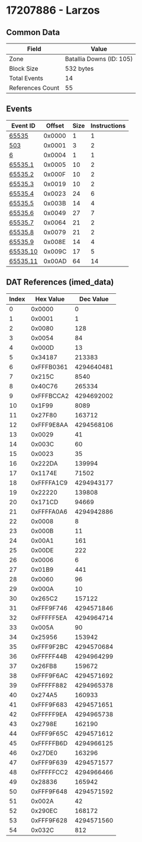 # 17207886 - Larzos

## Common Data

| Field            | Value                    |
|------------------|--------------------------|
| Zone             | Batallia Downs (ID: 105) |
| Block Size       | 532 bytes                |
| Total Events     | 14                       |
| References Count | 55                       |

## Events

| Event ID                  | Offset   |   Size |   Instructions |
|---------------------------|----------|--------|----------------|
| [65535](./65535.md)       | 0x0000   |      1 |              1 |
| [503](./503.md)           | 0x0001   |      3 |              2 |
| [6](./6.md)               | 0x0004   |      1 |              1 |
| [65535.1](./65535.1.md)   | 0x0005   |     10 |              2 |
| [65535.2](./65535.2.md)   | 0x000F   |     10 |              2 |
| [65535.3](./65535.3.md)   | 0x0019   |     10 |              2 |
| [65535.4](./65535.4.md)   | 0x0023   |     24 |              6 |
| [65535.5](./65535.5.md)   | 0x003B   |     14 |              4 |
| [65535.6](./65535.6.md)   | 0x0049   |     27 |              7 |
| [65535.7](./65535.7.md)   | 0x0064   |     21 |              2 |
| [65535.8](./65535.8.md)   | 0x0079   |     21 |              2 |
| [65535.9](./65535.9.md)   | 0x008E   |     14 |              4 |
| [65535.10](./65535.10.md) | 0x009C   |     17 |              5 |
| [65535.11](./65535.11.md) | 0x00AD   |     64 |             14 |

## DAT References (imed_data)

|   Index | Hex Value   |   Dec Value |
|---------|-------------|-------------|
|       0 | 0x0000      |           0 |
|       1 | 0x0001      |           1 |
|       2 | 0x0080      |         128 |
|       3 | 0x0054      |          84 |
|       4 | 0x000D      |          13 |
|       5 | 0x34187     |      213383 |
|       6 | 0xFFFB0361  |  4294640481 |
|       7 | 0x215C      |        8540 |
|       8 | 0x40C76     |      265334 |
|       9 | 0xFFFBCCA2  |  4294692002 |
|      10 | 0x1F99      |        8089 |
|      11 | 0x27F80     |      163712 |
|      12 | 0xFFF9E8AA  |  4294568106 |
|      13 | 0x0029      |          41 |
|      14 | 0x003C      |          60 |
|      15 | 0x0023      |          35 |
|      16 | 0x222DA     |      139994 |
|      17 | 0x1174E     |       71502 |
|      18 | 0xFFFFA1C9  |  4294943177 |
|      19 | 0x22220     |      139808 |
|      20 | 0x171CD     |       94669 |
|      21 | 0xFFFFA0A6  |  4294942886 |
|      22 | 0x0008      |           8 |
|      23 | 0x000B      |          11 |
|      24 | 0x00A1      |         161 |
|      25 | 0x00DE      |         222 |
|      26 | 0x0006      |           6 |
|      27 | 0x01B9      |         441 |
|      28 | 0x0060      |          96 |
|      29 | 0x000A      |          10 |
|      30 | 0x265C2     |      157122 |
|      31 | 0xFFF9F746  |  4294571846 |
|      32 | 0xFFFFF5EA  |  4294964714 |
|      33 | 0x005A      |          90 |
|      34 | 0x25956     |      153942 |
|      35 | 0xFFF9F2BC  |  4294570684 |
|      36 | 0xFFFFF44B  |  4294964299 |
|      37 | 0x26FB8     |      159672 |
|      38 | 0xFFF9F6AC  |  4294571692 |
|      39 | 0xFFFFF882  |  4294965378 |
|      40 | 0x274A5     |      160933 |
|      41 | 0xFFF9F683  |  4294571651 |
|      42 | 0xFFFFF9EA  |  4294965738 |
|      43 | 0x2798E     |      162190 |
|      44 | 0xFFF9F65C  |  4294571612 |
|      45 | 0xFFFFFB6D  |  4294966125 |
|      46 | 0x27DE0     |      163296 |
|      47 | 0xFFF9F639  |  4294571577 |
|      48 | 0xFFFFFCC2  |  4294966466 |
|      49 | 0x28836     |      165942 |
|      50 | 0xFFF9F648  |  4294571592 |
|      51 | 0x002A      |          42 |
|      52 | 0x290EC     |      168172 |
|      53 | 0xFFF9F628  |  4294571560 |
|      54 | 0x032C      |         812 |
